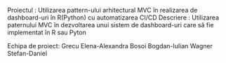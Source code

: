 Proiectul : Utilizarea pattern-ului arhitectural MVC în realizarea de dashboard-uri în R(Python) cu automatizarea CI/CD
Descriere : Utilizarea paternului MVC în dezvoltarea unui sistem de dashboard-uri care să fie implementat în R sau Pyton

Echipa de proiect:
  Grecu Elena-Alexandra
  Bosoi Bogdan-Iulian
  Wagner Stefan-Daniel